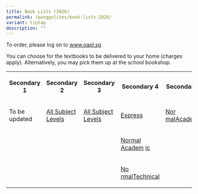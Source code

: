 ```yaml
---
title: Book Lists (2026)
permalink: /punggolites/book-lists-2026/
variant: tiptap
description: ""
---
```

<p>To order, please log on to&nbsp;<a href="http://www.oapl.sg/" rel="noopener noreferrer nofollow" target="_blank">www.oapl.sg</a>
</p>
<p>You can choose for the textbooks to be delivered to your home (charges
apply). Alternatively, you may pick them up at the school bookshop.</p>
<table style="minWidth: 125px">
<colgroup>
<col>
<col>
<col>
<col>
<col>
</colgroup>
<tbody>
<tr>
<th rowspan="1" colspan="1">
<p>Secondary 1</p>
</th>
<th rowspan="1" colspan="1">
<p>Secondary 2</p>
</th>
<th rowspan="1" colspan="1">
<p>Secondary 3</p>
</th>
<th rowspan="1" colspan="1">
<p>Secondary 4</p>
</th>
<th rowspan="1" colspan="1">
<p>Secondary 5</p>
</th>
</tr>
<tr>
<td rowspan="1" colspan="1">
<p>To be updated</p>
</td>
<td rowspan="1" colspan="1">
<p><a href="/files/Booklist_2026_PGS_S2.pdf" rel="noopener noreferrer nofollow" target="_blank">All Subject Levels</a>
</p>
<p></p>
</td>
<td rowspan="1" colspan="1">
<p><a href="/files/Sec_3Exp_Booklist_2025.pdf" rel="noopener noreferrer nofollow" target="_blank">All Subject Levels</a>
</p>
</td>
<td rowspan="1" colspan="1">
<p><a href="/files/Booklist_2026_PGS_S4E.pdf" rel="noopener noreferrer nofollow" target="_blank">Express</a>
</p>
</td>
<td rowspan="1" colspan="1">
<p><a href="/files/Sec_5NA_Booklist_2025.pdf" rel="noopener noreferrer nofollow" target="_blank">Nor</a>
<a href="/files/Booklist_2026_PGS_S5NA.pdf" rel="noopener nofollow" target="_blank">mal</a><a href="/files/Sec_5NA_Booklist_2025.pdf" rel="noopener noreferrer nofollow" target="_blank">Academic</a>
</p>
</td>
</tr>
<tr>
<td rowspan="1" colspan="1">
<p></p>
</td>
<td rowspan="1" colspan="1">
<p></p>
</td>
<td rowspan="1" colspan="1">
<p></p>
</td>
<td rowspan="1" colspan="1">
<p><a href="/files/Sec_4NA_Booklist_2025.pdf" rel="noopener noreferrer nofollow" target="_blank">Normal Academ</a>
<a href="/files/Booklist_2026_PGS_S4NA.pdf" rel="noopener nofollow" target="_blank">ic</a>
</p>
</td>
<td rowspan="1" colspan="1">
<p></p>
</td>
</tr>
<tr>
<td rowspan="1" colspan="1">
<p></p>
</td>
<td rowspan="1" colspan="1">
<p></p>
</td>
<td rowspan="1" colspan="1">
<p></p>
</td>
<td rowspan="1" colspan="1">
<p><a href="/files/Sec_4NT_Booklist_2025.pdf" rel="noopener noreferrer nofollow" target="_blank">No</a>
<a href="/files/Booklist_2026_PGS_S4NT.pdf" rel="noopener nofollow" target="_blank">rmal</a><a href="/files/Sec_4NT_Booklist_2025.pdf" rel="noopener noreferrer nofollow" target="_blank">Technical</a>
</p>
</td>
<td rowspan="1" colspan="1">
<p></p>
</td>
</tr>
</tbody>
</table>
<p>
<br>
<br>
</p>